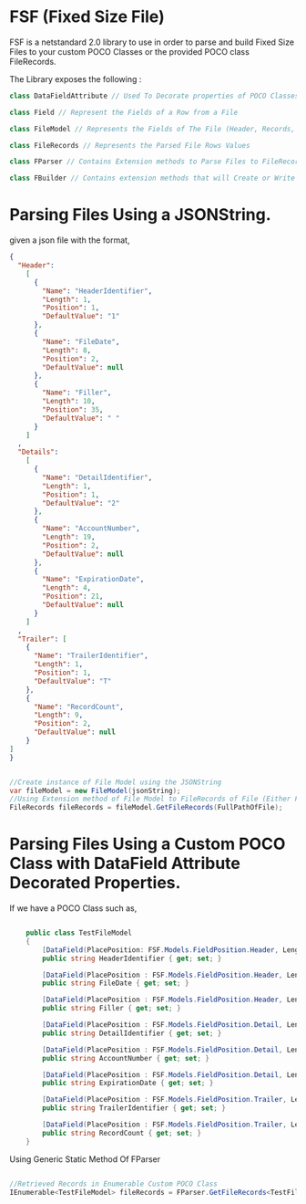 # FSF (Fixed Size File)

FSF is a netstandard 2.0 library to use in order to parse and build Fixed Size Files to your custom POCO Classes or the provided POCO class FileRecords.

The Library exposes the following :

```C#
class DataFieldAttribute // Used To Decorate properties of POCO Classes
```
```C#
class Field // Represent the Fields of a Row from a File
```
```C#
class FileModel // Represents the Fields of The File (Header, Records, Trailer)
```
```C#
class FileRecords // Represents the Parsed File Rows Values
```
```C#
class FParser // Contains Extension methods to Parse Files to FileRecords Objects
```
```C#
class FBuilder // Contains extension methods that will Create or Write a File from the FileRecords object provided
```

# Parsing Files Using a JSONString.

given a json file with the format,

```JSON
{
  "Header": 
    [
      {
        "Name": "HeaderIdentifier",
        "Length": 1,
        "Position": 1,
        "DefaultValue": "1"
      },
      {
        "Name": "FileDate",
        "Length": 8,
        "Position": 2,
        "DefaultValue": null
      },
      {
        "Name": "Filler",
        "Length": 10,
        "Position": 35,
        "DefaultValue": " "
      }
    ]
  ,
  "Details": 
    [
      {
        "Name": "DetailIdentifier",
        "Length": 1,
        "Position": 1,
        "DefaultValue": "2"
      },
      {
        "Name": "AccountNumber",
        "Length": 19,
        "Position": 2,
        "DefaultValue": null
      },
      {
        "Name": "ExpirationDate",
        "Length": 4,
        "Position": 21,
        "DefaultValue": null
      }
    ]
  ,
  "Trailer": [
    {
      "Name": "TrailerIdentifier",
      "Length": 1,
      "Position": 1,
      "DefaultValue": "T"
    },
    {
      "Name": "RecordCount",
      "Length": 9,
      "Position": 2,
      "DefaultValue": null
    }
]
}

```

```C#

//Create instance of File Model using the JSONString
var fileModel = new FileModel(jsonString);
//Using Extension method of File Model to FileRecords of File (Either FilePath or IEnumerable<string> FileLines)
FileRecords fileRecords = fileModel.GetFileRecords(FullPathOfFile);

```

# Parsing Files Using a Custom POCO Class with DataField Attribute Decorated Properties.

If we have a POCO Class such as,

```C#

    public class TestFileModel
    {
        [DataField(PlacePosition: FSF.Models.FieldPosition.Header, Length : 1, Position : 1)]
        public string HeaderIdentifier { get; set; }

        [DataField(PlacePosition : FSF.Models.FieldPosition.Header, Length : 8, Position : 2)]
        public string FileDate { get; set; }

        [DataField(PlacePosition : FSF.Models.FieldPosition.Header, Length : 35, Position : 10)]
        public string Filler { get; set; }

        [DataField(PlacePosition : FSF.Models.FieldPosition.Detail, Length : 1, Position : 1)]
        public string DetailIdentifier { get; set; }

        [DataField(PlacePosition : FSF.Models.FieldPosition.Detail, Length : 19, Position : 2)]
        public string AccountNumber { get; set; }

        [DataField(PlacePosition : FSF.Models.FieldPosition.Detail, Length : 4, Position : 21)]
        public string ExpirationDate { get; set; }

        [DataField(PlacePosition : FSF.Models.FieldPosition.Trailer, Length : 1, Position : 1)]
        public string TrailerIdentifier { get; set; }

        [DataField(PlacePosition : FSF.Models.FieldPosition.Trailer, Length : 9, Position : 2)]
        public string RecordCount { get; set; }
    }

```

Using Generic Static Method Of FParser

```C#

//Retrieved Records in Enumerable Custom POCO Class
IEnumerable<TestFileModel> fileRecords = FParser.GetFileRecords<TestFileModel>(FullPathOfFile);

```
